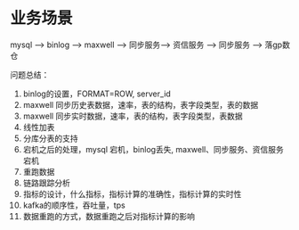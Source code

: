 # 业务场景
mysql --> binlog --> maxwell --> 同步服务--> 资信服务 --> 同步服务 --> 落gp数仓

问题总结：
1.  binlog的设置，FORMAT=ROW, server_id
2.  maxwell 同步历史表数据，速率，表的结构，表字段类型，表的数据
3.  maxwell 同步实时数据，速率，表的结构，表字段类型，表数据
4.  线性加表
5.  分库分表的支持
6.  宕机之后的处理，mysql 宕机，binlog丢失, maxwell、同步服务、资信服务宕机
7.  重跑数据
8.  链路跟踪分析
9.  指标的设计，什么指标，指标计算的准确性，指标计算的实时性
10. kafka的顺序性，吞吐量，tps
11. 数据重跑的方式，数据重跑之后对指标计算的影响